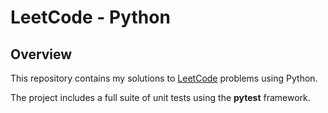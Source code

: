 # LeetCode - Python

## Overview

This repository contains my solutions to [LeetCode](https://leetcode.com/) problems using Python.

The project includes a full suite of unit tests using the **pytest** framework.
